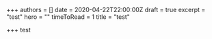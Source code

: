 +++
authors = []
date = 2020-04-22T22:00:00Z
draft = true
excerpt = "test"
hero = ""
timeToRead = 1
title = "test"

+++
test